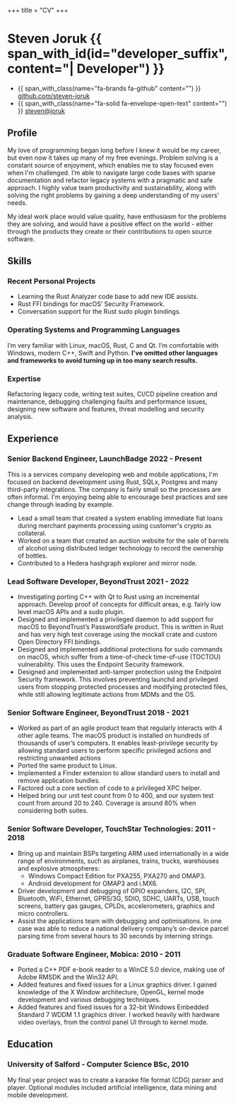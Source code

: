 +++
title = "CV"
+++

# Steven Joruk {{ span_with_id(id="developer_suffix", content="| Developer") }}
* {{ span_with_class(name="fa-brands fa-github" content="") }} [github.com/steven-joruk](https://github.com/steven-joruk)
* {{ span_with_class(name="fa-solid fa-envelope-open-text" content="") }} [steven@joruk](mailto:steven@joruk.com)

## Profile

My love of programming began long before I knew it would be my career, but even
now it takes up many of my free evenings. Problem solving is a constant source
of enjoyment, which enables me to stay focused even when I'm challenged. I’m
able to navigate large code bases with sparse documentation and refactor legacy
systems with a pragmatic and safe approach. I highly value team productivity and
sustainability, along with solving the right problems by gaining a deep
understanding of my users' needs.

My ideal work place would value quality, have enthusiasm for the problems they
are solving, and would have a positive effect on the world - either through the
products they create or their contributions to open source software.

## Skills

### Recent Personal Projects

* Learning the Rust Analyzer code base to add new IDE assists.
* Rust FFI bindings for macOS’ Security Framework.
* Conversation support for the Rust sudo plugin bindings.

### Operating Systems and Programming Languages

I’m very familiar with Linux, macOS, Rust, C and Qt. I’m comfortable with
Windows, modern C++, Swift and Python. **I've omitted other languages and
frameworks to avoid turning up in too many search results.**

### Expertise

Refactoring legacy code, writing test suites, CI/CD pipeline creation and
maintenance, debugging challenging faults and performance issues, designing new
software and features, threat modelling and security analysis.

## Experience

### Senior Backend Engineer, LaunchBadge 2022 - Present

This is a services company developing web and mobile applications, I'm focused
on backend development using Rust, SQLx, Postgres and many third-party
integrations. The company is fairly small so the processes are often informal.
I'm enjoying being able to encourage best practices and see change through
leading by example.

* Lead a small team that created a system enabling immediate fiat loans during
  merchant payments processing using customer's crypto as collateral.
* Worked on a team that created an auction website for the sale of barrels of
  alcohol using distributed ledger technology to record the ownership of
  bottles.
* Contributed to a Hedera hashgraph explorer and mirror node.

### Lead Software Developer, BeyondTrust 2021 - 2022

* Investigating porting C++ with Qt to Rust using an incremental approach.
  Develop proof of concepts for difficult areas, e.g. fairly low level macOS
  APIs and a sudo plugin.
* Designed and implemented a privileged daemon to add support for macOS to
  BeyondTrust’s PasswordSafe product. This is written in Rust and has very high
  test coverage using the mockall crate and custom Open Directory FFI bindings.
* Designed and implemented additional protections for sudo commands on macOS,
  which suffer from a time-of-check time-of-use (TOCTOU) vulnerability. This
  uses the Endpoint Security framework.
* Designed and implemented anti-tamper protection using the Endpoint Security
  framework. This involves preventing launchd and privileged users from stopping
  protected processes and modifying protected files, while still allowing
  legitimate actions from MDMs and the OS.

### Senior Software Engineer, BeyondTrust 2018 - 2021

* Worked as part of an agile product team that regularly interacts with 4 other
  agile teams. The macOS product is installed on hundreds of thousands of user’s
  computers. It enables least-privilege security by allowing standard users to
  perform specific privileged actions and restricting unwanted actions
* Ported the same product to Linux.
* Implemented a Finder extension to allow standard users to install and remove
  application bundles.
* Factored out a core section of code to a privileged XPC helper.
* Helped bring our unit test count from 0 to 400, and our system test count from
  around 20 to 240. Coverage is around 80% when considering both suites.

### Senior Software Developer, TouchStar Technologies: 2011 - 2018

* Bring up and maintain BSPs targeting ARM used internationally in a wide range
  of environments, such as airplanes, trains, trucks, warehouses and explosive
  atmospheres:
  * Windows Compact Edition for PXA255, PXA270 and OMAP3.
  * Android development for OMAP3 and i.MX6.
* Driver development and debugging of GPIO expanders, I2C, SPI, Bluetooth, WiFi,
  Ethernet, GPRS/3G, SDIO, SDHC, UARTs, USB, touch screens, battery gas gauges,
  CPLDs, accelerometers, graphics and micro controllers.
* Assist the applications team with debugging and optimisations. In one case was
  able to reduce a national delivery company’s on-device parcel parsing time
  from several hours to 30 seconds by interning strings.

### Graduate Software Engineer, Mobica: 2010 - 2011

* Ported a C++ PDF e-book reader to a WinCE 5.0 device, making use of Adobe
  RMSDK and the Win32 API.
* Added features and fixed issues for a Linux graphics driver. I gained
  knowledge of the X Window architecture, OpenGL, kernel mode development and
  various debugging techniques.
* Added features and fixed issues for a 32-bit Windows Embedded Standard 7 WDDM
  1.1 graphics driver. I worked heavily with hardware video overlays, from the
  control panel UI through to kernel mode.

## Education

### University of Salford - Computer Science BSc, 2010

My final year project was to create a karaoke file format (CDG) parser and
player. Optional modules included artificial intelligence, data mining and
mobile development.
